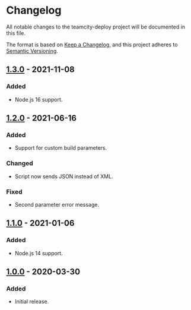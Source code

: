 # Changelog
All notable changes to the teamcity-deploy project will be documented in this file.

The format is based on [Keep a Changelog](https://keepachangelog.com/en/1.0.0/),
and this project adheres to [Semantic Versioning](https://semver.org/spec/v2.0.0.html).

<!-- ## [Unreleased] -->
## [1.3.0] - 2021-11-08
### Added
- Node.js 16 support.

## [1.2.0] - 2021-06-16
### Added
- Support for custom build parameters.

### Changed
- Script now sends JSON instead of XML.

### Fixed
- Second parameter error message.

## [1.1.0] - 2021-01-06
### Added
- Node.js 14 support.

## [1.0.0] - 2020-03-30
### Added
- Initial release.

[Unreleased]: https://github.com/Ionaru/teamcity-deploy/compare/1.3.0...HEAD
[1.3.0]: https://github.com/Ionaru/teamcity-deploy/compare/1.2.0...1.3.0
[1.2.0]: https://github.com/Ionaru/teamcity-deploy/compare/1.1.0...1.2.0
[1.1.0]: https://github.com/Ionaru/teamcity-deploy/compare/1.0.0...1.1.0
[1.0.0]: https://github.com/Ionaru/teamcity-deploy/compare/1bd4e48...1.0.0

